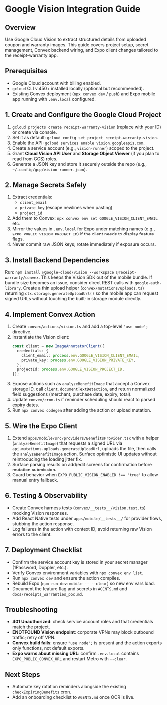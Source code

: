 # Google Vision Integration Guide

## Overview
Use Google Cloud Vision to extract structured details from uploaded coupon and warranty images. This guide covers project setup, secret management, Convex backend wiring, and Expo client changes tailored to the receipt-warranty app.

## Prerequisites
- Google Cloud account with billing enabled.
- `gcloud` CLI v.450+ installed locally (optional but recommended).
- Existing Convex deployment (`npx convex dev` / `push`) and Expo mobile app running with `.env.local` configured.

## 1. Create and Configure the Google Cloud Project
1. `gcloud projects create receipt-warranty-vision` (replace with your ID) or create via console.
2. Set it as default: `gcloud config set project receipt-warranty-vision`.
3. Enable the API: `gcloud services enable vision.googleapis.com`.
4. Create a service account (e.g., `vision-runner`) scoped to the project.
5. Grant **Cloud Vision API User** and **Storage Object Viewer** (if you plan to read from GCS) roles.
6. Generate a JSON key and store it securely outside the repo (e.g., `~/.config/gcp/vision-runner.json`).

## 2. Manage Secrets Safely
1. Extract credentials:
   - `client_email`
   - `private_key` (escape newlines when pasting)
   - `project_id`
2. Add them to Convex: `npx convex env set GOOGLE_VISION_CLIENT_EMAIL` etc.
3. Mirror the values in `.env.local` for Expo under matching names (e.g., `EXPO_PUBLIC_VISION_PROJECT_ID`) if the client needs to display feature flags.
4. Never commit raw JSON keys; rotate immediately if exposure occurs.

## 3. Install Backend Dependencies
Run: `npm install @google-cloud/vision --workspace @receipt-warranty/convex`.
This keeps the Vision SDK out of the mobile bundle. If bundle size becomes an issue, consider direct REST calls with `google-auth-library`.
Create a thin upload helper (`convex/mutations/uploads.ts`) returning `ctx.storage.generateUploadUrl()` so the mobile app can request signed URLs without touching the built-in storage module directly.

## 4. Implement Convex Action
1. Create `convex/actions/vision.ts` and add a top-level `'use node';` directive.
2. Instantiate the Vision client:
   ```ts
   const client = new ImageAnnotatorClient({
     credentials: {
       client_email: process.env.GOOGLE_VISION_CLIENT_EMAIL,
       private_key: process.env.GOOGLE_VISION_PRIVATE_KEY,
     },
     projectId: process.env.GOOGLE_VISION_PROJECT_ID,
   });
   ```
3. Expose actions such as `analyzeBenefitImage` that accept a Convex storage ID, call `client.documentTextDetection`, and return normalized field suggestions (merchant, purchase date, expiry, total).
4. Update `convex/cron.ts` if reminder scheduling should react to parsed expiry dates.
5. Run `npx convex codegen` after adding the action or upload mutation.

## 5. Wire the Expo Client
1. Extend `apps/mobile/src/providers/BenefitsProvider.tsx` with a helper (`analyzeBenefitImage`) that requests a signed URL via `api.mutations.uploads.generateUploadUrl`, uploads the file, then calls the `analyzeBenefitImage` action. Surface optimistic UI updates without reintroducing the loading jitter fix.
2. Surface parsing results on add/edit screens for confirmation before mutation submission.
3. Guard behavior when `EXPO_PUBLIC_VISION_ENABLED !== 'true'` to allow manual entry fallback.

## 6. Testing & Observability
- Create Convex harness tests (`convex/__tests__/vision.test.ts`) mocking Vision responses.
- Add React Native tests under `apps/mobile/__tests__/` for provider flows, stubbing the action response.
- Log failures in the action with context ID; avoid returning raw Vision errors to the client.

## 7. Deployment Checklist
- Confirm the service account key is stored in your secret manager (1Password, Doppler, etc.).
- Verify Convex environment variables with `npx convex env list`.
- Run `npx convex dev` and ensure the action compiles.
- Rebuild Expo (`npm run dev:mobile -- --clear`) so new env vars load.
- Document the feature flag and secrets in `AGENTS.md` and `docs/receipts_warranties_poc.md`.

## Troubleshooting
- **401 Unauthorized**: check service account roles and that credentials match the project.
- **ENOTFOUND Vision endpoint**: corporate VPNs may block outbound traffic; retry off VPN.
- **Convex build fails**: ensure `"use node";` is present and the action exports only functions, not default exports.
- **Expo warns about missing URL**: confirm `.env.local` contains `EXPO_PUBLIC_CONVEX_URL` and restart Metro with `--clear`.

## Next Steps
- Automate key rotation reminders alongside the existing `checkExpiringBenefits` cron.
- Add an onboarding checklist to `AGENTS.md` once OCR is live.
